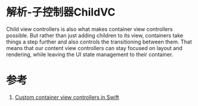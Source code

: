 

# 解析-子控制器ChildVC


Child view controllers is also what makes container view controllers possible. But rather than just adding children to its view, containers take things a step further and also controls the transitioning between them. That means that our content view controllers can stay focused on layout and rendering, while leaving the UI state management to their container.



# 参考

1. [Custom container view controllers in Swift](https://www.swiftbysundell.com/articles/custom-container-view-controllers-in-swift/)